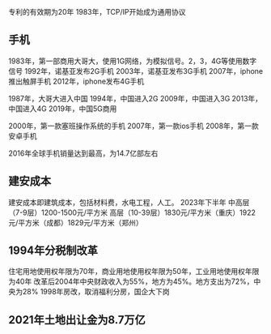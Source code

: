 专利的有效期为20年
1983年，TCP/IP开始成为通用协议
## 手机
1983年，第一部商用大哥大，使用1G网络，为模拟信号。2，3，4G等使用数字信号
1992年，诺基亚发布2G手机
2003年，诺基亚发布3G手机
2007年，iphone推出触屏手机
2012年，iphone发布4G手机

1987年，大哥大进入中国
1994年，中国进入2G
2009年，中国进入3G
2013年，中国进入4G
2019年，中国5G商用

2000年，第一款塞班操作系统的手机
2007年，第一款ios手机
2008年，第一款安卓手机

2016年全球手机销量达到最高，为14.7亿部左右

## 建安成本
建安成本即建筑成本，包括材料费，水电工程，人工。
2023年下半年
中高层（7-9层）1200-1500元/平方米
高层（10-39层）1830元/平方米（重庆）1922元/平方米（成都）1829元/平方米（郑州）

## 1994年分税制改革
住宅用地使用权年限为70年，商业用地使用权年限为50年，工业用地使用权年限为40年
改革后2004年中央财政收入为55%，地方为45%。地方支出为72%，中央为28%
1998年房改，取消福利分房，国企大下岗
## 2021年土地出让金为8.7万亿